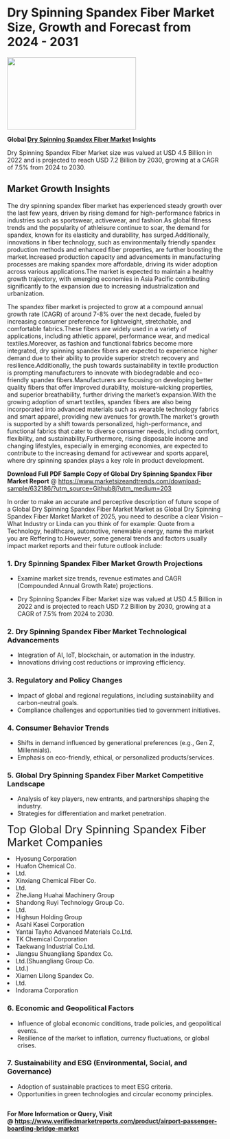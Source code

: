 <H1>Dry Spinning Spandex Fiber Market Size, Growth and Forecast from 2024 - 2031</H1><img class="aligncenter size-medium wp-image-584254" src="https://thirdeyenews.in/wp-content/uploads/2024/09/Global-Market-Research-300x168.jpeg" alt="" width="300" height="168" /><p><strong>Global&nbsp;<a href="https://www.marketsizeandtrends.com/download-sample/632186/?utm_source=Github8j?utm_medium=203">Dry Spinning Spandex Fiber Market</a> Insights</strong></p><p>Dry Spinning Spandex Fiber Market size was valued at USD 4.5 Billion in 2022 and is projected to reach USD 7.2 Billion by 2030, growing at a CAGR of 7.5% from 2024 to 2030.</p><p><h2>Market Growth Insights</h2> <p>The dry spinning spandex fiber market has experienced steady growth over the last few years, driven by rising demand for high-performance fabrics in industries such as sportswear, activewear, and fashion.As global fitness trends and the popularity of athleisure continue to soar, the demand for spandex, known for its elasticity and durability, has surged.Additionally, innovations in fiber technology, such as environmentally friendly spandex production methods and enhanced fiber properties, are further boosting the market.Increased production capacity and advancements in manufacturing processes are making spandex more affordable, driving its wider adoption across various applications.The market is expected to maintain a healthy growth trajectory, with emerging economies in Asia Pacific contributing significantly to the expansion due to increasing industrialization and urbanization.</p> <p>The spandex fiber market is projected to grow at a compound annual growth rate (CAGR) of around 7-8% over the next decade, fueled by increasing consumer preference for lightweight, stretchable, and comfortable fabrics.These fibers are widely used in a variety of applications, including athletic apparel, performance wear, and medical textiles.Moreover, as fashion and functional fabrics become more integrated, dry spinning spandex fibers are expected to experience higher demand due to their ability to provide superior stretch recovery and resilience.Additionally, the push towards sustainability in textile production is prompting manufacturers to innovate with biodegradable and eco-friendly spandex fibers.Manufacturers are focusing on developing better quality fibers that offer improved durability, moisture-wicking properties, and superior breathability, further driving the market’s expansion.With the growing adoption of smart textiles, spandex fibers are also being incorporated into advanced materials such as wearable technology fabrics and smart apparel, providing new avenues for growth.The market's growth is supported by a shift towards personalized, high-performance, and functional fabrics that cater to diverse consumer needs, including comfort, flexibility, and sustainability.Furthermore, rising disposable income and changing lifestyles, especially in emerging economies, are expected to contribute to the increasing demand for activewear and sports apparel, where dry spinning spandex plays a key role in product development.<p><span class=""><strong>Download Full PDF Sample Copy of Global Dry Spinning Spandex Fiber Market Report</strong> @ <a href="https://www.marketsizeandtrends.com/download-sample/632186/?utm_source=Github8j?utm_medium=203" target="_blank">https://www.marketsizeandtrends.com/download-sample/632186/?utm_source=Github8j?utm_medium=203</a></span></p><p>In order to make an accurate and perceptive description of future scope of a Global&nbsp;Dry Spinning Spandex Fiber Market Market as Global&nbsp;Dry Spinning Spandex Fiber Market Market of 2025, you need to describe a clear Vision &ndash; What Industry or Linda can you think of for example: Quote from a Technology, healthcare, automotive, renewable energy, name the market you are Reffering to.However, some general trends and factors usually impact market reports and their future outlook include:</p><h3>1.&nbsp;<strong>Dry Spinning Spandex Fiber Market Growth Projections</strong></h3><ul><li>Examine market size trends, revenue estimates and CAGR (Compounded Annual Growth Rate) projections.</li><li><p>Dry Spinning Spandex Fiber Market size was valued at USD 4.5 Billion in 2022 and is projected to reach USD 7.2 Billion by 2030, growing at a CAGR of 7.5% from 2024 to 2030.</p></li></ul><h3>2.&nbsp;<strong>Dry Spinning Spandex Fiber Market Technological Advancements</strong></h3><ul><li>Integration of AI, IoT, blockchain, or automation in the industry.</li><li>Innovations driving cost reductions or improving efficiency.</li></ul><h3>3.&nbsp;<strong>Regulatory and Policy Changes</strong></h3><ul><li>Impact of global and regional regulations, including sustainability and carbon-neutral goals.</li><li>Compliance challenges and opportunities tied to government initiatives.</li></ul><h3>4.&nbsp;<strong>Consumer Behavior Trends</strong></h3><ul><li>Shifts in demand influenced by generational preferences (e.g., Gen Z, Millennials).</li><li>Emphasis on eco-friendly, ethical, or personalized products/services.</li></ul><h3>5.&nbsp;<strong>Global Dry Spinning Spandex Fiber Market Competitive Landscape</strong></h3><ul><li>Analysis of key players, new entrants, and partnerships shaping the industry.</li><li>Strategies for differentiation and market penetration.</li></ul><p data-pm-slice="1 1 []"><span style="color: inherit; font-family: inherit; font-size: 25px;">Top Global Dry Spinning Spandex Fiber Market Companies</span></p><div class="" data-test-id=""><p><li>Hyosung Corporation</li><li> Huafon Chemical Co.</li><li> Ltd.</li><li> Xinxiang Chemical Fiber Co.</li><li> Ltd.</li><li> ZheJiang Huahai Machinery Group</li><li> Shandong Ruyi Technology Group Co.</li><li> Ltd.</li><li> Highsun Holding Group</li><li> Asahi Kasei Corporation</li><li> Yantai Tayho Advanced Materials Co.Ltd.</li><li> TK Chemical Corporation</li><li> Taekwang Industrial Co.Ltd.</li><li> Jiangsu Shuangliang Spandex Co.</li><li> Ltd.(Shuangliang Group Co.</li><li> Ltd.)</li><li> Xiamen Lilong Spandex Co.</li><li> Ltd.</li><li> Indorama Corporation</li></p></div><h3>6.&nbsp;<strong>Economic and Geopolitical Factors</strong></h3><ul><li>Influence of global economic conditions, trade policies, and geopolitical events.</li><li>Resilience of the market to inflation, currency fluctuations, or global crises.</li></ul><h3>7.&nbsp;<strong>Sustainability and ESG (Environmental, Social, and Governance)</strong></h3><ul><li>Adoption of sustainable practices to meet ESG criteria.</li><li>Opportunities in green technologies and circular economy principles.</li></ul><h2><strong style="font-size: 14px;">For More Information or Query, Visit @&nbsp;</strong><a style="background-color: #ffffff; font-size: 14px;" href="https://www.marketsizeandtrends.com/report/dry-spinning-spandex-fiber-market/" target="_blank">https://www.verifiedmarketreports.com/product/airport-passenger-boarding-bridge-market</a></h2>